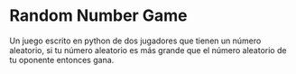 # Random Number Game
Un juego escrito en python de dos jugadores que tienen un número aleatorio, si tu número aleatorio es más grande que el número aleatorio de tu oponente entonces gana.
